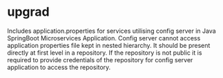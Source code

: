 # upgrad
Includes application.properties for services utilising config server in Java SpringBoot Microservices Application.
Config server cannot access application properties file kept in nested hierarchy.
It should be present directly at first level in a repository. If the repository is not public
it is required to provide credentials of the repository for config server application to access the repository.
